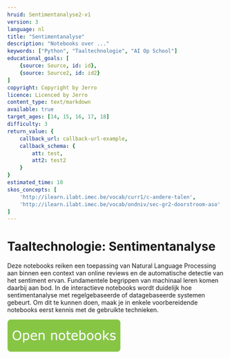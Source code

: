 ```yaml
---
hruid: Sentimentanalyse2-v1
version: 3
language: nl
title: "Sentimentanalyse"
description: "Notebooks over ..."
keywords: ["Python", "Taaltechnologie", "AI Op School"]
educational_goals: [
    {source: Source, id: id}, 
    {source: Source2, id: id2}
]
copyright: Copyright by Jerro
licence: Licenced by Jerro
content_type: text/markdown
available: true
target_ages: [14, 15, 16, 17, 18]
difficulty: 3
return_value: {
    callback_url: callback-url-example,
    callback_schema: {
        att: test,
        att2: test2
    }
}
estimated_time: 10
skos_concepts: [
    'http://ilearn.ilabt.imec.be/vocab/curr1/c-andere-talen', 
    'http://ilearn.ilabt.imec.be/vocab/ondniv/sec-gr2-doorstroom-aso'
]
---
```


# Taaltechnologie: Sentimentanalyse 
Deze notebooks reiken een toepassing van Natural Language Processing aan binnen een context van online reviews en de automatische detectie van het sentiment ervan. Fundamentele begrippen van machinaal leren komen daarbij aan bod. In de interactieve notebooks wordt duidelijk hoe sentimentanalyse met regelgebaseerde of datagebaseerde systemen gebeurt.
Om dit te kunnen doen, maak je in enkele voorbereidende notebooks eerst kennis met de gebruikte technieken.

[![](embed/Knop.png "Knop")](https://kiks.ilabt.imec.be/jupyterhub/?id=2100 "Notebooks Sentimentanalyse")
